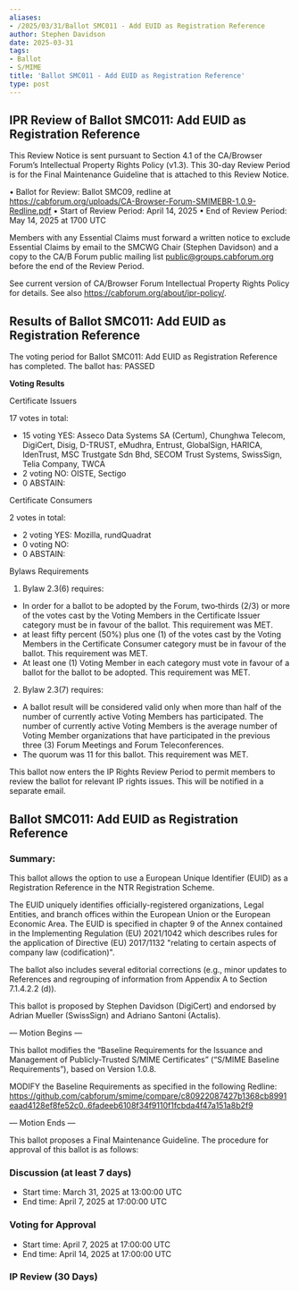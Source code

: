 ```yaml
---
aliases:
- /2025/03/31/Ballot SMC011 - Add EUID as Registration Reference
author: Stephen Davidson
date: 2025-03-31
tags:
- Ballot
- S/MIME
title: 'Ballot SMC011 - Add EUID as Registration Reference'
type: post
---
```


## IPR Review of Ballot SMC011: Add EUID as Registration Reference

This Review Notice is sent pursuant to Section 4.1 of the CA/Browser Forum’s Intellectual Property Rights Policy (v1.3). This 30-day Review Period is for the Final Maintenance Guideline that is attached to this Review Notice.

•	Ballot for Review: Ballot SMC09, redline at https://cabforum.org/uploads/CA-Browser-Forum-SMIMEBR-1.0.9-Redline.pdf 
•	Start of Review Period: April 14, 2025
•	End of Review Period: May 14, 2025 at 1700 UTC

Members with any Essential Claims must forward a written notice to exclude Essential Claims by email to the SMCWG Chair (Stephen Davidson) and a copy to the CA/B Forum public mailing list public@groups.cabforum.org before the end of the Review Period.

See current version of CA/Browser Forum Intellectual Property Rights Policy for details. See also https://cabforum.org/about/ipr-policy/. 

## Results of Ballot SMC011: Add EUID as Registration Reference

The voting period for Ballot SMC011: Add EUID as Registration Reference has completed. The ballot has: PASSED

**Voting Results**

Certificate Issuers

17 votes in total:

* 15 voting YES: Asseco Data Systems SA (Certum), Chunghwa Telecom, DigiCert, Disig, D-TRUST, eMudhra, Entrust, GlobalSign, HARICA, IdenTrust, MSC Trustgate Sdn Bhd, SECOM Trust Systems, SwissSign, Telia Company, TWCA
* 2 voting NO: OISTE, Sectigo
* 0 ABSTAIN:

Certificate Consumers

2 votes in total:

* 2 voting YES: Mozilla, rundQuadrat
* 0 voting NO:
* 0 ABSTAIN:

Bylaws Requirements

1. Bylaw 2.3(6) requires:

* In order for a ballot to be adopted by the Forum, two‐thirds (2/3) or more of the votes cast by the Voting Members in the Certificate Issuer category must be in favour of the ballot. This requirement was MET.
* at least fifty percent (50%) plus one (1) of the votes cast by the Voting Members in the Certificate Consumer category must be in favour of the ballot. This requirement was MET.
* At least one (1) Voting Member in each category must vote in favour of a ballot for the ballot to be adopted. This requirement was MET.

2. Bylaw 2.3(7) requires:
* A ballot result will be considered valid only when more than half of the number of currently active Voting Members has participated. The number of currently active Voting Members is the average number of Voting Member organizations that have participated in the previous three (3) Forum Meetings and Forum Teleconferences.
* The quorum was 11 for this ballot. This requirement was MET.

This ballot now enters the IP Rights Review Period to permit members to review the ballot for relevant IP rights issues. This will be notified in a separate email.


## Ballot SMC011: Add EUID as Registration Reference

### Summary: 

This ballot allows the option to use a European Unique Identifier (EUID) as a Registration Reference in the NTR Registration Scheme.

The EUID uniquely identifies officially-registered organizations, Legal Entities, and branch offices within the European Union or the European Economic Area. The EUID is specified in chapter 9 of the Annex contained in the Implementing Regulation (EU) 2021/1042 which describes rules for the application of Directive (EU) 2017/1132 "relating to certain aspects of company law (codification)".

The ballot also includes several editorial corrections (e.g., minor updates to References and regrouping of information from Appendix A to Section 7.1.4.2.2 (d)).

This ballot is proposed by Stephen Davidson (DigiCert) and endorsed by Adrian Mueller (SwissSign) and Adriano Santoni (Actalis).

— Motion Begins —

This ballot modifies the “Baseline Requirements for the Issuance and Management of Publicly-Trusted S/MIME Certificates” (“S/MIME Baseline Requirements”), based on Version 1.0.8.

MODIFY the Baseline Requirements as specified in the following Redline:
https://github.com/cabforum/smime/compare/c80922087427b1368cb8991eaad4128ef8fe52c0..6fadeeb6108f34f9110f1fcbda4f47a151a8b2f9

— Motion Ends —

This ballot proposes a Final Maintenance Guideline. The procedure for approval of this ballot is as follows:

### Discussion (at least 7 days)

* Start time: March 31, 2025 at 13:00:00 UTC
* End time: April 7, 2025 at 17:00:00 UTC

### Voting for Approval 

* Start time: April 7, 2025 at 17:00:00 UTC
* End time: April 14, 2025 at 17:00:00 UTC

### IP Review (30 Days)
